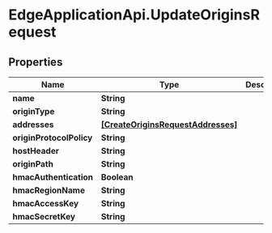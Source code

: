 # EdgeApplicationApi.UpdateOriginsRequest

## Properties

Name | Type | Description | Notes
------------ | ------------- | ------------- | -------------
**name** | **String** |  | 
**originType** | **String** |  | [optional] 
**addresses** | [**[CreateOriginsRequestAddresses]**](CreateOriginsRequestAddresses.md) |  | 
**originProtocolPolicy** | **String** |  | [optional] 
**hostHeader** | **String** |  | 
**originPath** | **String** |  | [optional] 
**hmacAuthentication** | **Boolean** |  | [optional] 
**hmacRegionName** | **String** |  | [optional] 
**hmacAccessKey** | **String** |  | [optional] 
**hmacSecretKey** | **String** |  | [optional] 


